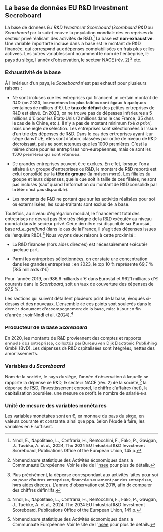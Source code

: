 ## La base de données EU R&D Investment Scoreboard

La base de données *EU R&D Investment Scoreboard* (*Scoreboard R&D* ou *Scoreboard* par la suite) couvre la population mondiale des entreprises du secteur privé réalisant des activités de R&D.[^1] La base est **non-exhaustive**. Une variable importante incluse dans la base est le montant de R&D financée, qui correspond aux dépenses comptabilisées en frais plus celles activées. Les autres variables sont notamment le nom de l'entreprise, le pays du siège, l'année d'observation, le secteur NACE (rév. 2),[^2] etc. 

### Exhaustivité de la base

À l'intérieur d'un pays, le *Scoreboard* n'est pas exhautif pour plusieurs raisons :

- Ne sont incluses que les entreprises qui financent un certain montant de R&D (en 2023, les montants les plus faibles sont égaux à quelques centaines de milliers d'&euro;). Le **taux de défaut** des petites entreprises de R&D est élevé. En 2023, on ne trouve pas de dépenses inférieures à 5 millions d'&euro; pour les &Eacute;tats-Unis (2 millions dans le cas France, 35 dans le cas de la Chine, etc.). Il n'y a pas de montant minimum fixé *a priori*, mais une règle de sélection. Les entreprises sont sélectionnées à l'issue d'un trie des dépenses de R&D. Dans le cas des entreprises ayant leur siège dans l'UE, elles sont d'abord classées par ordre de niveau de R&D décroissant, puis ne sont retenues que les 1000 premières. C'est la même chose pour les entreprises non-européennes, mais ce sont les 1500 premières qui sont retenues. 

- De grandes entreprises peuvent être exclues. En effet, lorsque l'on a affaire à un groupe d'entreprises de R&D, le montant de R&D reporté est celui consolidé par la **tête de groupe** (la maison mère). Les filiales du groupe et leurs dépenses, quelle que soit la taille de ces filiales, ne sont pas incluses (sauf quand l'information du montant de R&D consolidé par la tête n'est pas disponible).

- Les montants de R&D ne portant que sur les activités réalisées pour soi ou externalisées, les sous-traitants sont exclus de la base.

Toutefois, au niveau d'égrégation mondial, le financement total des entreprises ne devrait pas être très éloigné de la R&D exécutée au niveau mondial dans le secteur privé. Cette dernière est disponible sur Eurostat, base *rd_e_gerdfund* (dans le cas de la France, il s'agit des dépenses issues de l'enquête R&D).[^3] Nous voyons deux raisons à cette proximité :
- La R&D financée (hors aides directes) est nécessairement exécutée quelque part. 

- Parmi les entreprises sélectionnées, on constate une concentration dans les grandes entreprises : en 2023, le top 10 % représente 69,7 % (785 milliards d'&euro;).

Pour l'année 2019, on 986,6 milliards d'&euro; dans Eurostat et 962,1 milliards d'&euro; courants dans le *Scoreboard*, soit un taux de couverture des dépenses de 97,5 %.

Les sections qui suivent détaillent plusieurs point de la base, évoqués ci-dessus et des nouveaux. L'ensemble de ces points sont soulevés dans le dernier document d'accompagnement de la base, mise à jour en fin d'année ; voir Nindl et al. (2024).[^1]

### Producteur de la base *Scoreboard*

En 2020, les montants de R&D proviennent des comptes et rapports annuels des entreprises,  collectés par Bureau van Dijk Electronic Publishing GmbH (BvD). Les dépenses de R&D capitalisées sont intégrées, nettes des amortissements.

### Variables du *Scoreboard*

Nom de la société, le pays du siège, l'année d'observation à laquelle se rapporte la dépense de R&D, le secteur NACE (rév. 2) de la société,[^2] la dépense de R&D, l'investissement corporel, le chiffre d'affaires (net), la capitalisation boursière, une mesure de profit, le nombre de salarié&middot;e&middot;s.

### Unité de mesure des variables monétaires

 Les variables monétaires sont en &euro;, en monnaie du pays du siège, en valeurs courante et constante, ainsi que ppa. Selon l'étude à faire, les variables en &euro; suffisent.

[^1]: Nindl, E., Napolitano, L., Confraria, H., Rentocchini, F., Fako, P., Gavigan, J., Tuebke, A. et al., 2024, The 2024 EU Industrial R&D Investment Scoreboard, Publications Office of the European Union, 145 p.

[^2]: Nomenclature statistique des Activités économiques dans la Communauté Européenne. Voir le site de l'[Insee](https://www.insee.fr/fr/metadonnees/definition/c2073) pour plus de détails.

[^3]: Plus précisément, la dépense correspondant aux activités faites pour soi ou pour d'autres entreprises, financée seulement par des entreprises, hors aides directes. L'année d'observation est 2019, afin de comparer des chiffres définitifs.